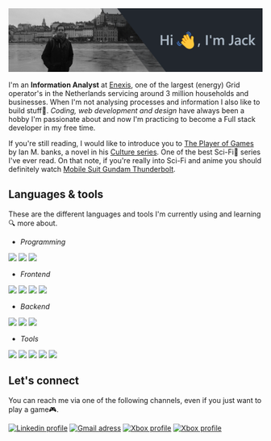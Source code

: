 <img src="./images/banner.png" alt="readme banner">

I'm an **Information Analyst** at [Enexis](https://www.enexisgroep.com/about/company-profile/), one of the largest (energy) Grid operator's in the Netherlands servicing around 3 million households and businesses. When I'm not analysing processes and information I also like to build stuff:wrench:. *Coding, web development and design* have always been a hobby I'm passionate about and now I'm practicing to become a Full stack developer in my free time.

If you're still reading, I would like to introduce you to [The Player of Games](https://www.goodreads.com/book/show/18630.The_Player_of_Games) by Ian M. banks, a novel in his [Culture series](https://www.goodreads.com/series/49118-culture). One of the best Sci-Fi:rocket: series I've ever read. On that note, if you're really into Sci-Fi and anime you should definitely watch [Mobile Suit Gundam Thunderbolt](https://www.imdb.com/title/tt13963530/).


## Languages & tools


These are the different languages and tools I'm currently using and learning:mag: more about.

- *Programming*

<img src="https://img.shields.io/static/v1?label=&labelColor=555555&message=JavaScript&color=adbac7&style=for-the-badge&logo=javascript&logoColor=yellow"> <img src="https://img.shields.io/static/v1?label=&labelColor=555555&message=Python&color=adbac7&style=for-the-badge&logo=python&logoColor=3776AB"> <img src="https://img.shields.io/static/v1?label=&labelColor=555555&message=PHP&color=adbac7&style=for-the-badge&logo=php&logoColor=777BB4">

 - *Frontend*

<img src="https://img.shields.io/static/v1?label=&labelColor=555555&message=HTML5&color=adbac7&style=for-the-badge&logo=html5&logoColor=E34F26"> <img src="https://img.shields.io/static/v1?label=&labelColor=555555&message=CSS3&color=adbac7&style=for-the-badge&logo=css3&logoColor=1572B6"> <img src="https://img.shields.io/static/v1?label=&labelColor=555555&message=React.js&color=adbac7&style=for-the-badge&logo=react&logoColor=65adba"> <img src="https://img.shields.io/static/v1?label=&labelColor=555555&message=Bootstrap&color=adbac7&style=for-the-badge&logo=bootstrap&logoColor=7952B3">

- *Backend*

<img src="https://img.shields.io/static/v1?label=&labelColor=555555&message=MongoDB&color=adbac7&style=for-the-badge&logo=mongodb&logoColor=47A248"> <img src="https://img.shields.io/static/v1?label=&labelColor=555555&message=Node.js&color=adbac7&style=for-the-badge&&logo=nodedotjs&logoColor=339933"> <img src="https://img.shields.io/static/v1?label=&labelColor=555555&message=MySQL&color=adbac7&style=for-the-badge&logo=mysql&logoColor=4479A1">

- *Tools*

<img src="https://img.shields.io/static/v1?label=&labelColor=555555&message=VS Code&color=adbac7&style=for-the-badge&logo=visualstudiocode&logoColor=007ACC"> <img src="https://img.shields.io/static/v1?label=&labelColor=555555&message=Git&color=adbac7&style=for-the-badge&logo=git&logoColor=F05032"> <img src="https://img.shields.io/static/v1?label=&labelColor=555555&message=Adobe Illustrator&color=adbac7&style=for-the-badge&logo=adobeillustrator&logoColor=FF9A00"> <img src="https://img.shields.io/static/v1?label=&labelColor=555555&message=Adobe Photoshop&color=adbac7&style=for-the-badge&logo=adobephotoshop&logoColor=31A8FF"> <img src="https://img.shields.io/static/v1?label=&labelColor=555555&message=Adobe InDesign&color=adbac7&style=for-the-badge&logo=adobeindesign&logoColor=FF3366">


## Let's connect

You can reach me via one of the following channels, even if you just want to play a game:video_game:.

[<img alt="Linkedin profile" src="https://img.shields.io/static/v1?label=&labelColor=555555&message=jdcort&color=adbac7&logoColor=0A66C2&style=for-the-badge&logo=linkedin"/>](https://nl.linkedin.com/in/jdcort) [<img alt="Gmail adress" src="https://img.shields.io/static/v1?label=&labelColor=555555&message=jjlfcort89@gmail.com&color=adbac7&logoColor=EA4335&style=for-the-badge&logo=gmail"/>](mailto:jjlfcort89@gmail.com?subject=[GitHub]) [<img alt="Xbox profile" src="https://img.shields.io/static/v1?label=&labelColor=555555&message=Damuzid&color=adbac7&logoColor=107C10&style=for-the-badge&logo=xbox"/>](https://www.trueachievements.com/gamer/Damuzid) [<img alt="Xbox profile" src="https://img.shields.io/static/v1?label=&labelColor=555555&message=Damuzid7369&color=adbac7&logoColor=5865F2&style=for-the-badge&logo=discord"/>](https://discord.com) 


<!--
### Let's connect

 


<!--
**Damuzid/Damuzid** is a ✨ _special_ ✨ repository because its `README.md` (this file) appears on your GitHub profile.

Here are some ideas to get you started:

- 🔭 I’m currently working on ...
- 🌱 I’m currently learning ...
- 👯 I’m looking to collaborate on ...
- 🤔 I’m looking for help with ...
- 💬 Ask me about ...
- 📫 How to reach me: ...
- 😄 Pronouns: ...
- ⚡ Fun fact: ...
-->
